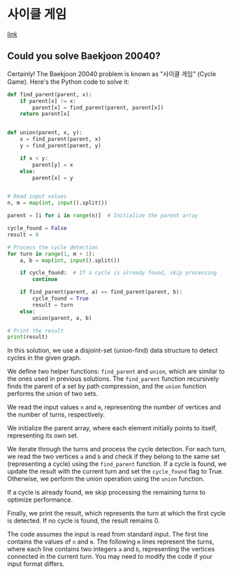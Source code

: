 # 사이클 게임

[link](https://www.acmicpc.net/problem/20040)

## Could you solve Baekjoon 20040?

Certainly! The Baekjoon 20040 problem is known as "사이클 게임" (Cycle Game). Here's the Python code to solve it:

```python
def find_parent(parent, x):
    if parent[x] != x:
        parent[x] = find_parent(parent, parent[x])
    return parent[x]


def union(parent, x, y):
    x = find_parent(parent, x)
    y = find_parent(parent, y)

    if x < y:
        parent[y] = x
    else:
        parent[x] = y


# Read input values
n, m = map(int, input().split())

parent = [i for i in range(n)]  # Initialize the parent array

cycle_found = False
result = 0

# Process the cycle detection
for turn in range(1, m + 1):
    a, b = map(int, input().split())

    if cycle_found:  # If a cycle is already found, skip processing
        continue

    if find_parent(parent, a) == find_parent(parent, b):
        cycle_found = True
        result = turn
    else:
        union(parent, a, b)

# Print the result
print(result)
```

In this solution, we use a disjoint-set (union-find) data structure to detect cycles in the given graph.

We define two helper functions: `find_parent` and `union`, which are similar to the ones used in previous solutions. The `find_parent` function recursively finds the parent of a set by path compression, and the `union` function performs the union of two sets.

We read the input values `n` and `m`, representing the number of vertices and the number of turns, respectively.

We initialize the parent array, where each element initially points to itself, representing its own set.

We iterate through the turns and process the cycle detection. For each turn, we read the two vertices `a` and `b` and check if they belong to the same set (representing a cycle) using the `find_parent` function. If a cycle is found, we update the result with the current turn and set the `cycle_found` flag to True. Otherwise, we perform the union operation using the `union` function.

If a cycle is already found, we skip processing the remaining turns to optimize performance.

Finally, we print the result, which represents the turn at which the first cycle is detected. If no cycle is found, the result remains 0.

The code assumes the input is read from standard input. The first line contains the values of `n` and `m`. The following `m` lines represent the turns, where each line contains two integers `a` and `b`, representing the vertices connected in the current turn. You may need to modify the code if your input format differs.

